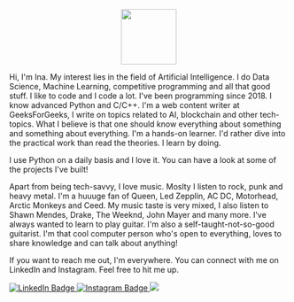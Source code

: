<div id="header" align="center"><img src=https://media.giphy.com/media/uB86ZyWQsnFSGYe2sA/giphy.gif width=100/></div>

Hi, I'm Ina. My interest lies in the field of Artificial Intelligence. I do Data Science, Machine Learning, competitive programming and all that good stuff.  I like to code and I code a lot. I've been programming since 2018. I know advanced Python and C/C++. I'm a web content writer at GeeksForGeeks, I write on topics related to AI, blockchain and other tech-topics. What I believe is that one should know everything about something and something about everything. I'm a hands-on learner. I'd rather dive into the practical work than read the theories. I learn by doing.

I use Python on a daily basis and I love it. You can have a look at some of the projects I've built! 

Apart from being tech-savvy, I love music. Moslty I listen to rock, punk and heavy metal. I'm a huuuge fan of Queen, Led Zepplin, AC DC, Motorhead, Arctic Monkeys and Ceed. My music taste is very mixed, I also listen to Shawn Mendes, Drake, The Weeknd, John Mayer and many more. I've always wanted to learn to play guitar. I'm also a self-taught-not-so-good guitarist. I'm that cool computer person who's open to everything, loves to share knowledge and can talk about anything! 


If you want to reach me out, I'm everywhere. You can connect with me on LinkedIn and Instagram. Feel free to hit me up.
<div id="badges">

<a href="https://www.linkedin.com/in/ina-zehra-6b7369222/">
  <img src="https://img.shields.io/badge/LinkedIn-blue?style=for-the-badge&logo=LinkedIn" alt="LinkedIn Badge"/>
  </a>
<a href ="https://www.instagram.com/zehraina/">
  <img src="https://img.shields.io/badge/Instagram-red?logo=Instagram&logoColor=white&style=for-the-badge" alt="Instagram Badge"/> 
  </a>
<a href="https://open.spotify.com/playlist/7IE8was2Hjiipf370w0mdG?si=40862a004f6540f4"
   <img src="https://img.shields.io/badge/Spotify-green?logo=Spotify&logoColor=white&style=for-the-badge" alt="Spotify Badge"/>
<a href="https://open.spotify.com/playlist/7IE8was2Hjiipf370w0mdG?si=8e294593a04d4808">
  <img src="https://img.shields.io/badge/Spotify-brightgreen?logo=Spotify&logoColor=white&style=for-the-badge" />
  </a>
</div>

<!---
14
zehraina/zehraina is a ✨ special ✨ repository because its `README.md` (this file) appears on your GitHub profile.
15
You can click the Preview link to take a look at your changes.
16
--->
